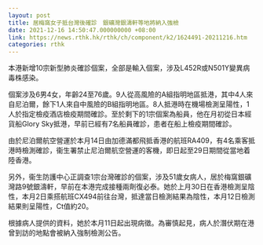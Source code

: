 ```yaml
---
layout: post
title: 居梅窩女子抵台灣後確診　銀礦灣銀濤軒等地將納入強檢
date: 2021-12-16 14:50:47.000000000 +08:00
link: https://news.rthk.hk/rthk/ch/component/k2/1624491-20211216.htm
categories: rthk
---
```


本港新增10宗新型肺炎確診個案，全部是輸入個案，涉及L452R或N501Y變異病毒株感染。

個案涉及6男4女，年齡24至76歲。9人從高風險的A組指明地區抵港，其中4人來自尼泊爾，餘下1人來自中風險的B組指明地區。8人抵港時在機場檢測呈陽性，1人於指定檢疫酒店檢疫期間確診。至於剩下的1宗個案為船員，他在月初從日本經貨船Glory Sky抵港，早前已經有7名船員確診，患者在船上檢疫期間確診。

由於尼泊爾航空營運於本月14日由加德滿都飛抵香港的航班RA409，有4名乘客抵港時檢測確診，衞生署禁止尼泊爾航空營運的客機，即日起至29日期間從當地着陸香港。

另外，衞生防護中心正調查1宗台灣確診的個案，涉及51歲女病人，居於梅窩銀礦灣路9號銀濤軒，早前在本港完成接種兩劑復必泰。她於上月30日在香港檢測呈陰性，本月2日乘搭航班CX494前往台灣，抵達當日檢測結果為陰性，本月12日檢測結果則呈陽性，Ct值約20。

根據病人提供的資料，她於本月11日起出現病徵。為審慎起見，病人於潛伏期在港曾到訪的地點會被納入強制檢測公告。
